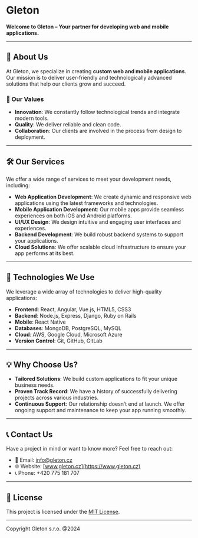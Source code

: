 # Gleton

**Welcome to Gleton – Your partner for developing web and mobile applications.**

---

## 🚀 About Us

At Gleton, we specialize in creating **custom web and mobile applications**. Our mission is to deliver user-friendly and technologically advanced solutions that help our clients grow and succeed.

### 🔑 Our Values
- **Innovation**: We constantly follow technological trends and integrate modern tools.
- **Quality**: We deliver reliable and clean code.
- **Collaboration**: Our clients are involved in the process from design to deployment.

---

## 🛠 Our Services

We offer a wide range of services to meet your development needs, including:

- **Web Application Development**: We create dynamic and responsive web applications using the latest frameworks and technologies.
- **Mobile Application Development**: Our mobile apps provide seamless experiences on both iOS and Android platforms.
- **UI/UX Design**: We design intuitive and engaging user interfaces and experiences.
- **Backend Development**: We build robust backend systems to support your applications.
- **Cloud Solutions**: We offer scalable cloud infrastructure to ensure your app performs at its best.

---

## 🚀 Technologies We Use

We leverage a wide array of technologies to deliver high-quality applications:

- **Frontend**: React, Angular, Vue.js, HTML5, CSS3
- **Backend**: Node.js, Express, Django, Ruby on Rails
- **Mobile**: React Native
- **Databases**: MongoDB, PostgreSQL, MySQL
- **Cloud**: AWS, Google Cloud, Microsoft Azure
- **Version Control**: Git, GitHub, GitLab

---

## 💡 Why Choose Us?

- **Tailored Solutions**: We build custom applications to fit your unique business needs.
- **Proven Track Record**: We have a history of successfully delivering projects across various industries.
- **Continuous Support**: Our relationship doesn’t end at launch. We offer ongoing support and maintenance to keep your app running smoothly.

---

## 📞 Contact Us

Have a project in mind or want to know more? Feel free to reach out:

- 📧 Email: [info@gleton.cz](mailto:info@gleton.com)
- 🌐 Website: [www.gleton.cz](https://www.gleton.cz)
- 📞 Phone: +420 775 181 707

---

## 📜 License

This project is licensed under the [MIT License](LICENSE).

---
Copyright Gleton s.r.o. @2024
